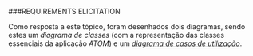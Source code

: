 ###REQUIREMENTS ELICITATION

Como resposta a este tópico, foram desenhados dois diagramas, sendo estes um *diagrama de classes* (com a representação das classes
essenciais da aplicação *ATOM*) e um [*diagrama de casos de utilização*](https://raw.githubusercontent.com/DiogoXRP/atom/master/ESOF-docs/AtomUseCaseDiagram.jpg).
